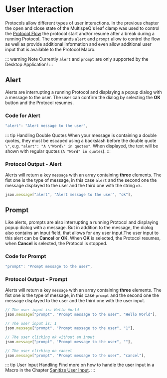 # User Interaction

Protocols allow different types of user interactions. In the previous chapter the open and close state of the MultispeQ's leaf clamp was used to control the [Protocol Flow](./flow-control.md) the protocol start and/or resume after a break during a running Protocol. The commands `alert` and `prompt` allow to control the flow as well as provide additional information and even allow additional user input that is available to the Protocol Macro.

::: warning Note
Currently `alert` and `prompt` are only supported by the Desktop Application!
:::

## Alert

Alerts are interrupting a running Protocol and displaying a popup dialog with a message to the user. The user can confirm the dialog by selecting the **OK** button and the Protocol resumes.

### Code for Alert

```javascript
"alert": "Alert message to the user",
```

::: tip Handling Double Quotes
When your message is containing a double quotes, they must be escaped using a backslash before the double quote `\"`, e.g. `"alert": "A \"Word\" in quotes"`. When displayed, the text will be shown with regular quotes (`A "Word" in quotes`).
:::

### Protocol Output - Alert

Alerts will return a key `message` with an array containing **three** elements. The fist one is the type of message, in this case `alert` and the second one the message displayed to the user and the third one with the string `ok`.

```javascript
json.message["alert", "Alert message to the user", "ok"],
```

## Prompt

Like alerts, prompts are also interrupting a running Protocol and displaying popup dialog with a message. But in addition to the message, the dialog also contains an input field, that allows for any user input.The user input to this alert can be **Cancel** or **OK**. When **OK** is selected, the Protocol resumes, when **Cancel** is selected, the Protocol is stopped.

### Code for Prompt

```javascript
"prompt": "Prompt message to the user",
```

### Protocol Output - Prompt

Alerts will return a key `message` with an array containing **three** elements. The fist one is the type of message, in this case `prompt` and the second one the message displayed to the user and the third one with the user input.

```javascript
// The user input is: Hello World
json.message["prompt", "Prompt message to the user", "Hello World"],

// The user input is: 1
json.message["prompt", "Prompt message to the user", "1"],

// The user clicking ok without an input
json.message["prompt", "Prompt message to the user", ""],

// The user clicking on cancel
json.message["prompt", "Prompt message to the user", "cancel"],
```

::: tip User Input Handling
Find more on how to handle the user input in a Macro in the Chapter [Sanitize User Input](../macros/sanitize-user-input.md).
:::